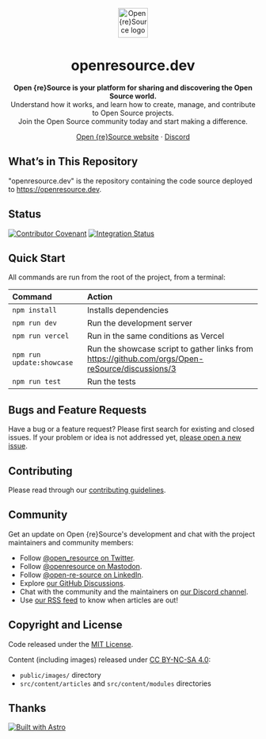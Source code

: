 <p align="center">
  <a href="https://openresource.dev/">
    <img src="https://user-images.githubusercontent.com/17381666/230775291-2f900d5a-5d3b-4f30-86c3-f2dd7714602c.svg" alt="Open {re}Source logo" height="60">
  </a>
</p>

<h1 align="center">openresource.dev</h1>

<p align="center">
  <b>Open {re}Source is your platform for sharing and discovering the Open Source world.</b>
  <br>
  Understand how it works, and learn how to create, manage, and contribute to Open Source projects.
  <br>
  Join the Open Source community today and start making a difference.
</p>

<p align="center">
  <a href="https://openresource.dev">Open {re}Source website</a>
  ·
  <a href="https://discord.gg/fpUDwEMGwE">Discord</a>
</p>

## What’s in This Repository

"openresource.dev" is the repository containing the code source deployed to https://openresource.dev.

## Status

[![Contributor Covenant](https://img.shields.io/badge/Contributor%20Covenant-2.1-4baaaa.svg)](CODE_OF_CONDUCT.md)
[![Integration Status](https://github.com/Open-reSource/openresource.dev/actions/workflows/integration.yml/badge.svg)](https://github.com/Open-reSource/openresource.dev/actions/workflows/integration.yml)

## Quick Start

All commands are run from the root of the project, from a terminal:

| Command                   | Action                                           |
| :------------------------ | :----------------------------------------------- |
| `npm install`             | Installs dependencies                            |
| `npm run dev`             | Run the development server                       |
| `npm run vercel`          | Run in the same conditions as Vercel             |
| `npm run update:showcase` | Run the showcase script to gather links from https://github.com/orgs/Open-reSource/discussions/3 |
| `npm run test`            | Run the tests                                    |

## Bugs and Feature Requests

Have a bug or a feature request? Please first search for existing and closed issues. If your problem or idea is not addressed yet, [please open a new issue](https://github.com/Open-reSource/openresource.dev/issues/new/choose).

## Contributing

Please read through our [contributing guidelines](https://github.com/Open-reSource/openresource.dev/blob/main/CONTRIBUTING.md).

## Community

Get an update on Open {re}Source's development and chat with the project maintainers and community members:

- Follow [@open_resource on Twitter](https://twitter.com/open_resource).
- Follow [@openresource on Mastodon](https://fosstodon.org/@openresource).
- Follow [@open-re-source on LinkedIn](https://www.linkedin.com/company/open-re-source/).
- Explore [our GitHub Discussions](https://github.com/orgs/Open-reSource/discussions).
- Chat with the community and the maintainers on [our Discord channel](https://discord.com/invite/fpUDwEMGwE).
- Use [our RSS feed](https://openresource.dev/rss.xml) to know when articles are out!

## Copyright and License

Code released under the [MIT License](https://github.com/Open-reSource/openresource.dev/blob/main/LICENSE).

Content (including images) released under [CC BY-NC-SA 4.0](https://creativecommons.org/licenses/by-nc-sa/4.0/):
* `public/images/` directory
* `src/content/articles` and `src/content/modules` directories

## Thanks

[![Built with Astro](https://astro.badg.es/v2/built-with-astro/small.svg)](https://astro.build)
